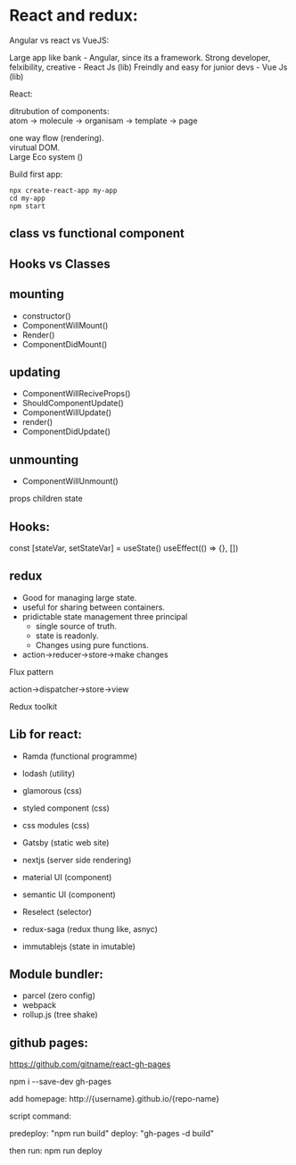 # React and redux:

Angular vs react vs VueJS:

Large app like bank - Angular, since its a framework.
Strong developer, felxibility, creative - React Js (lib)
Freindly and easy for junior devs - Vue Js (lib)

React:  

ditrubution of components:  
atom -> molecule -> organisam -> template -> page  

one way flow (rendering).  
virutual DOM.  
Large Eco system ()  

Build first app:

```
npx create-react-app my-app
cd my-app
npm start
```

## class vs functional component


## Hooks vs Classes


## mounting
- constructor()
- ComponentWillMount()
- Render()
- ComponentDidMount()

## updating

- ComponentWillReciveProps()
- ShouldComponentUpdate()
- ComponentWillUpdate()
- render()
- ComponentDidUpdate()

## unmounting

- ComponentWillUnmount()

props
children
state

## Hooks:

 const [stateVar, setStateVar] = useState()
useEffect(() => {}, [])

## redux

- Good for managing large state.
- useful for sharing between containers.
- pridictable state management three principal
    - single source of truth.
    - state is readonly.
    - Changes using pure functions.
- action->reducer->store->make changes

Flux pattern

action->dispatcher->store->view

Redux toolkit

## Lib for react:
- Ramda (functional programme)
- lodash (utility)
- glamorous (css)
- styled component (css)
- css modules (css)

- Gatsby (static web site)
- nextjs (server side rendering)
- material UI (component)
- semantic UI (component)

- Reselect (selector)
- redux-saga (redux thung like, asnyc)
- immutablejs (state in imutable)

## Module bundler:
- parcel (zero config)
- webpack
- rollup.js (tree shake)

## github pages:

https://github.com/gitname/react-gh-pages

npm i --save-dev gh-pages

add homepage: http://{username}.github.io/{repo-name}

script command:

predeploy: "npm run build"
deploy: "gh-pages -d build"

then run:
npm run deploy
